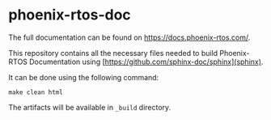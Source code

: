 # phoenix-rtos-doc

The full documentation can be found on <https://docs.phoenix-rtos.com/>.

This repository contains all the necessary files needed to build
Phoenix-RTOS Documentation using [https://github.com/sphinx-doc/sphinx](sphinx).

It can be done using the following command:

```console
make clean html
```

The artifacts will be available in `_build` directory.
